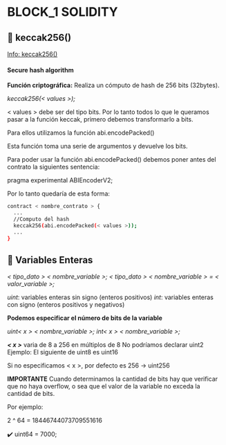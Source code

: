 # BLOCK_1 SOLIDITY

## :pushpin: keccak256()

[Info: keccak256()](https://www.exceptionlife.com/ethereum/question/3595/how-does-keccak256-with-abi-encodepacked-internally-works-i-am-getting-two-conflicting-results)

#### Secure hash algorithm

**Función criptográfica:** Realiza un cómputo de hash de 256 bits (32bytes).

*keccak256(< values >);*

< values > debe ser del tipo bits. Por lo tanto todos lo que le queramos pasar a la función keccak, primero debemos transformarlo a bits.

Para ellos utilizamos la función abi.encodePacked()

Esta función toma una serie de argumentos y devuelve los bits.

Para poder usar la función abi.encodePacked() debemos poner antes del contrato la siguientes sentencia:

pragma experimental ABIEncoderV2;

Por lo tanto quedaría de esta forma:

```sh
contract < nombre_contrato > { 
  ... 
  //Computo del hash 
  keccak256(abi.encodePacked(< values >));
  ... 
}
```

## :pushpin: Variables Enteras

*< tipo_dato > < nombre_variable >;*
*< tipo_dato > < nombre_variable > = < valor_variable >;*

*uint*: variables enteras sin signo (enteros positivos)
*int*: variables enteras con signo (enteros positivos y negativos)

**Podemos especificar el número de bits de la variable**

*uint< x > < nombre_variable >;*
*int< x > < nombre_variable >;*

***< x >*** varia de 8 a 256 en múltiplos de 8
No podríamos declarar uint2
Ejemplo: El siguiente de uint8 es uint16

Si no especificamos < x >, por defecto es 256 -> uint256

**IMPORTANTE**
Cuando determinamos la cantidad de bits hay que verificar que no haya overflow, o sea que el valor de la variable no exceda la cantidad de bits.

Por ejemplo: 

2 ^ 64 = 18446744073709551616 

:heavy_check_mark: uint64 = 7000; 


